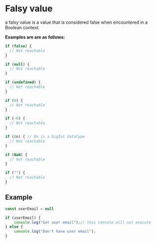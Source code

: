 # Falsy value

a falsy value is a value that is considered false when encountered in a Boolean context.

**Examples are are as follows:**

```js
if (false) {
  // Not reachable
}

if (null) {
  // Not reachable
}

if (undefined) {
  // Not reachable
}

if (0) {
  // Not reachable
}

if (-0) {
  // Not reachable
}

if (0n) { // 0n is a bigInt dataType
  // Not reachable
}

if (NaN) {
  // Not reachable
}

if ("") {
  // Not reachable
}

```

## Example

```js
const userEmail = null

if (userEmail) {
    console.log("Got user email");// this console will not execute
} else {
    console.log("Don't have user email");
}

```
